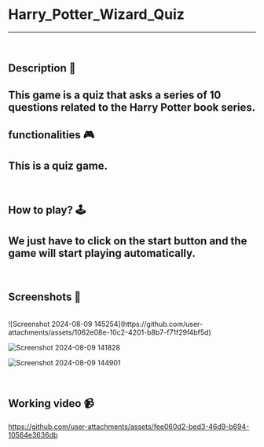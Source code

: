 # **Harry_Potter_Wizard_Quiz** 

---

<br>

## **Description 📃**
This game is a quiz that asks a series of 10 questions related to the Harry Potter book series.
- 

## **functionalities 🎮**
This is a quiz game.
- 
<br>

## **How to play? 🕹️**
We just have to click on the start button and the game will start playing automatically.
- 

<br>

## **Screenshots 📸**

<br>
![Screenshot 2024-08-09 145254](https://github.com/user-attachments/assets/1062e08e-10c2-4201-b8b7-f71f29f4bf5d)

![Screenshot 2024-08-09 141828](https://github.com/user-attachments/assets/781ade96-b615-48a3-abb0-f39e8cef365f)

![Screenshot 2024-08-09 144901](https://github.com/user-attachments/assets/be252ff9-c94e-432f-a745-212aa05f8ca8)


<br>

## **Working video 📹**

https://github.com/user-attachments/assets/fee060d2-bed3-46d9-b694-10564e3636db


